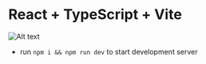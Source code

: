 # React + TypeScript + Vite

![Alt text](https://r.resimlink.com/0AViZ.png)

- run `npm i && npm run dev` to start development server
